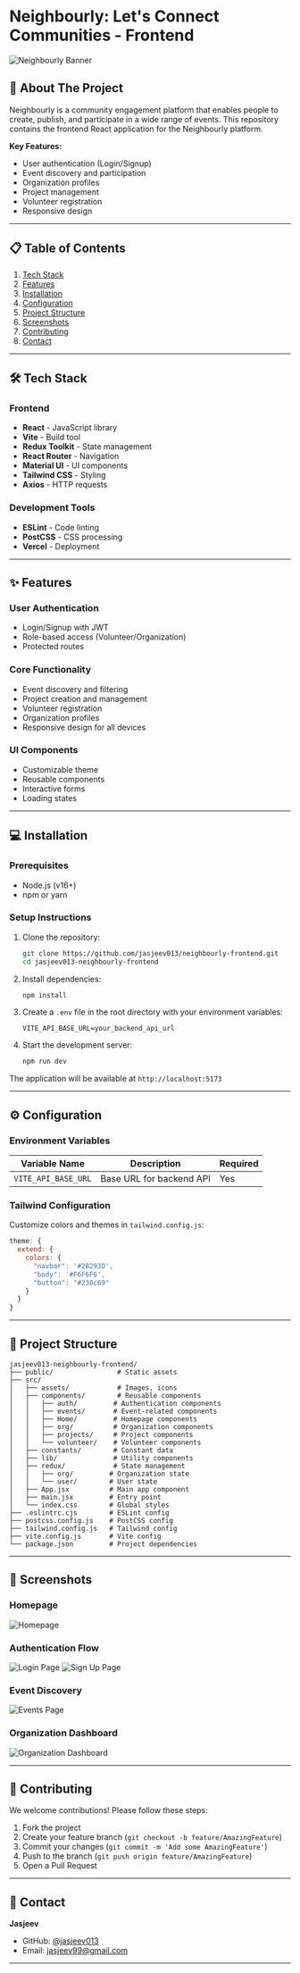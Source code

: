 
# Neighbourly: Let's Connect Communities - Frontend

![Neighbourly Banner](./public/bg-image.png) 

## 🌟 About The Project

Neighbourly is a community engagement platform that enables people to create, publish, and participate in a wide range of events. This repository contains the frontend React application for the Neighbourly platform.

**Key Features:**
- User authentication (Login/Signup)
- Event discovery and participation
- Organization profiles
- Project management
- Volunteer registration
- Responsive design

---

## 📋 Table of Contents
1. [Tech Stack](#-tech-stack)
2. [Features](#-features)
3. [Installation](#-installation)
4. [Configuration](#-configuration)
5. [Project Structure](#-project-structure)
6. [Screenshots](#-screenshots)
7. [Contributing](#-contributing)
8. [Contact](#-contact)

---

## 🛠 Tech Stack

### Frontend
- **React** - JavaScript library
- **Vite** - Build tool
- **Redux Toolkit** - State management
- **React Router** - Navigation
- **Material UI** - UI components
- **Tailwind CSS** - Styling
- **Axios** - HTTP requests

### Development Tools
- **ESLint** - Code linting
- **PostCSS** - CSS processing
- **Vercel** - Deployment

---

## ✨ Features

### User Authentication
- Login/Signup with JWT
- Role-based access (Volunteer/Organization)
- Protected routes

### Core Functionality
- Event discovery and filtering
- Project creation and management
- Volunteer registration
- Organization profiles
- Responsive design for all devices

### UI Components
- Customizable theme
- Reusable components
- Interactive forms
- Loading states

---

## 💻 Installation

### Prerequisites
- Node.js (v16+)
- npm or yarn

### Setup Instructions
1. Clone the repository:
   ```bash
   git clone https://github.com/jasjeev013/neighbourly-frontend.git
   cd jasjeev013-neighbourly-frontend
   ```

2. Install dependencies:
   ```bash
   npm install
   ```

3. Create a `.env` file in the root directory with your environment variables:
   ```
   VITE_API_BASE_URL=your_backend_api_url
   ```

4. Start the development server:
   ```bash
   npm run dev
   ```

The application will be available at `http://localhost:5173`

---

## ⚙ Configuration

### Environment Variables
| Variable Name         | Description                     | Required |
|-----------------------|---------------------------------|----------|
| `VITE_API_BASE_URL`   | Base URL for backend API       | Yes      |

### Tailwind Configuration
Customize colors and themes in `tailwind.config.js`:
```js
theme: {
  extend: {
    colors: {
      "navbar": '#2B293D',
      "body": '#F6F6F6',
      "button": "#230c69"
    }
  }
}
```

---

## 📂 Project Structure

```
jasjeev013-neighbourly-frontend/
├── public/                # Static assets
├── src/
│   ├── assets/            # Images, icons
│   ├── components/        # Reusable components
│   │   ├── auth/         # Authentication components
│   │   ├── events/       # Event-related components
│   │   ├── Home/         # Homepage components
│   │   ├── org/          # Organization components
│   │   ├── projects/     # Project components
│   │   └── volunteer/    # Volunteer components
│   ├── constants/        # Constant data
│   ├── lib/              # Utility components
│   ├── redux/            # State management
│   │   ├── org/         # Organization state
│   │   └── user/        # User state
│   ├── App.jsx          # Main app component
│   ├── main.jsx         # Entry point
│   └── index.css        # Global styles
├── .eslintrc.cjs        # ESLint config
├── postcss.config.js    # PostCSS config
├── tailwind.config.js   # Tailwind config
├── vite.config.js       # Vite config
└── package.json         # Project dependencies
```

---

## 📸 Screenshots

### Homepage
![Homepage](./public/homepage.png) 

### Authentication Flow
![Login Page](./public/login.png) 
![Sign Up Page](./public/signup.png) 

### Event Discovery
![Events Page](./public/events.png) 

### Organization Dashboard
![Organization Dashboard](./images/org-dashboard.png) 

---

## 🤝 Contributing

We welcome contributions! Please follow these steps:

1. Fork the project
2. Create your feature branch (`git checkout -b feature/AmazingFeature`)
3. Commit your changes (`git commit -m 'Add some AmazingFeature'`)
4. Push to the branch (`git push origin feature/AmazingFeature`)
5. Open a Pull Request

---

## 📧 Contact

**Jasjeev**  
- GitHub: [@jasjeev013](https://github.com/jasjeev013)
- Email: jasjeev99@gmail.com

---

